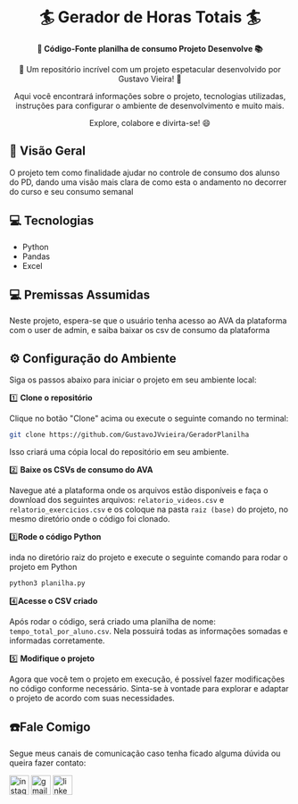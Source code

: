 <h1 align="center">🏄 Gerador de Horas Totais 🏄</h1>



<div align="center">
  <strong>🚀 Código-Fonte planilha de consumo Projeto Desenvolve  📚</strong>
</div>

<div align="center">
  <p>🎉 Um repositório incrível com um projeto espetacular desenvolvido por Gustavo Vieira! 🎉</p>
  <p>Aqui você encontrará informações sobre o projeto, tecnologias utilizadas, instruções para configurar o ambiente de desenvolvimento e muito mais.</p>
  <p>Explore, colabore e divirta-se! 😄</p>
</div>

## 🔭 Visão Geral
O projeto tem como finalidade ajudar no controle de consumo dos alunso do PD, dando uma visão mais clara de como esta o andamento no decorrer do curso e seu consumo semanal 


## 💻 Tecnologias

- Python
- Pandas
- Excel

## 💻 Premissas Assumidas
Neste projeto, espera-se que o usuário tenha acesso ao AVA da plataforma com o user de admin, e saiba baixar os csv de consumo da plataforma

## ⚙️ Configuração do Ambiente

Siga os passos abaixo para iniciar o projeto em seu ambiente local:

1️⃣ **Clone o repositório**

   Clique no botão "Clone" acima ou execute o seguinte comando no terminal:

   ```bash
   git clone https://github.com/GustavoJVvieira/GeradorPlanilha
   ```

   Isso criará uma cópia local do repositório em seu ambiente.

2️⃣ **Baixe os CSVs de consumo do AVA**

Navegue até a plataforma onde os arquivos estão disponíveis e  faça o download dos seguintes arquivos: ``relatorio_videos.csv`` e ``relatorio_exercicios.csv`` e os coloque  na pasta ``raiz (base)`` do projeto, no mesmo diretório onde o código foi clonado.
  

3️⃣**Rode o código Python**

 inda no  diretório raiz do projeto e execute o seguinte comando para rodar o projeto em Python

   ```bash
   python3 planilha.py
   ```

 4️⃣**Acesse o CSV criado**

Após rodar o código, será criado uma planilha de nome: ``tempo_total_por_aluno.csv``. Nela possuirá todas as informações somadas e informadas corretamente. 


5️⃣ **Modifique o projeto**

   Agora que você tem o projeto em execução, é possível fazer modificações no código conforme necessário. Sinta-se à vontade para explorar e adaptar o projeto de acordo com suas necessidades.

## ☎️Fale Comigo 
Segue meus canais de comunicação caso tenha ficado alguma dúvida ou queira fazer contato:
<div align="left">
  
 <a a href= "https://www.instagram.com/_vi_eira/" target="_blank" ><img  target="_blank" src="https://img.shields.io/static/v1?message=Instagram&logo=instagram&label=&color=E4405F&logoColor=white&labelColor=&style=for-the-badge" height="35" alt="instagram logo"></a>
  <a href = "mailto:gustavojvieira20004@gmail.com" target="_blank" ><img src="https://img.shields.io/static/v1?message=Gmail&logo=gmail&label=&color=D14836&logoColor=white&labelColor=&style=for-the-badge" height="35" alt="gmail logo" target="_blank"></a>
  <a href= "https://www.linkedin.com/in/gustavo-vieira-174b692bb/" target="_blank" ><img  src="https://img.shields.io/static/v1?message=LinkedIn&logo=linkedin&label=&color=0077B5&logoColor=white&labelColor=&style=for-the-badge" height="35" alt="linkedin logo" target="_blank"></a>
 
  
</div>

#
